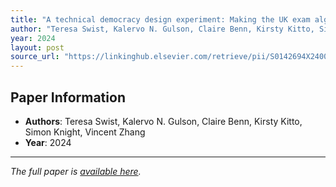 ```yaml
---
title: "A technical democracy design experiment: Making the UK exam algorithm controversy game"
author: "Teresa Swist, Kalervo N. Gulson, Claire Benn, Kirsty Kitto, Simon Knight, Vincent Zhang"
year: 2024
layout: post
source_url: "https://linkinghub.elsevier.com/retrieve/pii/S0142694X24000085"
---
```


## Paper Information

- **Authors**: Teresa Swist, Kalervo N. Gulson, Claire Benn, Kirsty Kitto, Simon Knight, Vincent Zhang
- **Year**: 2024

---

*The full paper is [available here](https://linkinghub.elsevier.com/retrieve/pii/S0142694X24000085).*
